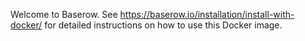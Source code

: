 Welcome to Baserow. See https://baserow.io/installation/install-with-docker/ for detailed instructions on 
how to use this Docker image.
